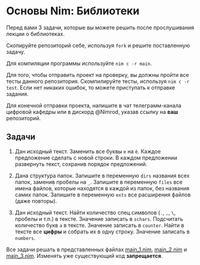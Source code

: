 # Основы Nim: Библиотеки

Перед вами 3 задачи, которые вы можете решить после прослушивания лекции о библиотеках.

Скопируйте репозиторий себе, используя `fork` и решите поставленную задачу.

Для компиляции программы используйте `nim c -r main`.

Для того, чтобы отправить проект на проверку, вы должны пройти все тесты данного репозитория.
Скомпилируйте тесты, используя `nim c -r test`. Если нет никаких ошибок, то можете приступать к отправке задания.

Для конечной отправки проекта, напишите в чат телеграмм-канала цифровой кафедры или в дискорд @Nimrod, указав ссылку на __ваш__ репозиторий.

## Задачи

1. Дан исходный текст.
Заменить все буквы `е` на `ё`.
Каждое предложение сделать с новой строки.
В каждом предложении развернуть текст, сохранив порядок предложений.

2. Дана структура папок.
Запишите в переменную `dirs` названия всех папок, заменив пробелы на `_`.
Запишите в переменную `files` все имена файлов, которые находятся в каждой из папок, без названия самих папок.
Запишите в переменную `exts` все расширения файлов (даже повторы).

3. Дан исходный текст.
Найти количество спец.символов (`.`, `,`, `\`, пробелы и т.п.) в тексте. Значение записать в `schars`.
Подсчитать количество букв `a` в тексте. Значение записать в `counter`.
Найти в тексте все __цифры__ и собрать их в одну строку. Значение записать в `numbers`.

Все задачи решать в представленных файлах [main_1.nim](main_1.nim), [main_2.nim](main_2.nim) и [main_3.nim](main_3.nim).
Изменять уже существующий код __запрещается__.
